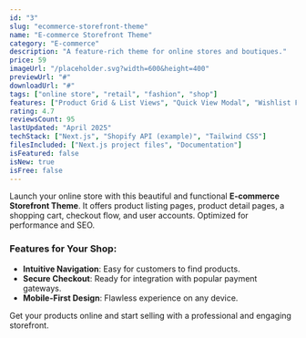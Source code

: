 ```yaml
---
id: "3"
slug: "ecommerce-storefront-theme"
name: "E-commerce Storefront Theme"
category: "E-commerce"
description: "A feature-rich theme for online stores and boutiques."
price: 59
imageUrl: "/placeholder.svg?width=600&height=400"
previewUrl: "#"
downloadUrl: "#"
tags: ["online store", "retail", "fashion", "shop"]
features: ["Product Grid & List Views", "Quick View Modal", "Wishlist Functionality", "Stripe Integration Ready", "SEO Optimized"]
rating: 4.7
reviewsCount: 95
lastUpdated: "April 2025"
techStack: ["Next.js", "Shopify API (example)", "Tailwind CSS"]
filesIncluded: ["Next.js project files", "Documentation"]
isFeatured: false
isNew: true
isFree: false
---
```

Launch your online store with this beautiful and functional **E-commerce Storefront Theme**. It offers product listing pages, product detail pages, a shopping cart, checkout flow, and user accounts. Optimized for performance and SEO.

### Features for Your Shop:

*   **Intuitive Navigation**: Easy for customers to find products.
*   **Secure Checkout**: Ready for integration with popular payment gateways.
*   **Mobile-First Design**: Flawless experience on any device.

Get your products online and start selling with a professional and engaging storefront.
